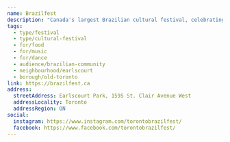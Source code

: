 ```yaml
---
name: Brazilfest
description: "Canada's largest Brazilian cultural festival, celebrating over 20 years of bringing the spirit of Brazil to life in Toronto. The festival showcases Brazilian culture through music, dance, food, and community spirit, featuring live performances, capoeira, samba dancers, Brazilian cuisine, and family activities. A free, two-day event held annually in July."
tags:
  - type/festival
  - type/cultural-festival
  - for/food
  - for/music
  - for/dance
  - audience/brazilian-community
  - neighbourhood/earlscourt
  - borough/old-toronto
link: https://brazilfest.ca
address:
  streetAddress: Earlscourt Park, 1595 St. Clair Avenue West
  addressLocality: Toronto
  addressRegion: ON
social:
  instagram: https://www.instagram.com/torontobrazilfest/
  facebook: https://www.facebook.com/torontobrazilfest/
---
```


